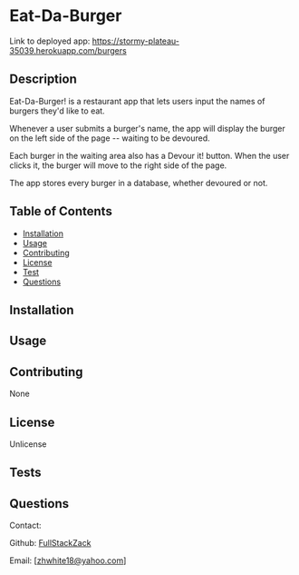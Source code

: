 # Eat-Da-Burger

Link to deployed app: https://stormy-plateau-35039.herokuapp.com/burgers

## Description
Eat-Da-Burger! is a restaurant app that lets users input the names of burgers they'd like to eat.

Whenever a user submits a burger's name, the app will display the burger on the left side of the page -- waiting to be devoured.

Each burger in the waiting area also has a Devour it! button. When the user clicks it, the burger will move to the right side of the page.

The app stores every burger in a database, whether devoured or not.

## Table of Contents
* [Installation](#installation)
* [Usage](#usage)
* [Contributing](#contributing)
* [License](#license)
* [Test](#test)
* [Questions](#questions)

## Installation


## Usage


## Contributing
None

## License
Unlicense

## Tests


## Questions
Contact:

Github: [FullStackZack](https://github.com/FullStackZack)

Email: [zhwhite18@yahoo.com]